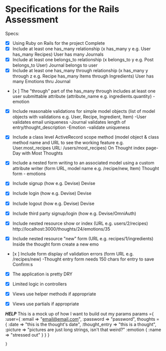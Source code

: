 # Specifications for the Rails Assessment

Specs:
- [x] Using Ruby on Rails for the project
    Complete
- [x] Include at least one has_many relationship (x has_many y e.g. User has_many Recipes)
      User has many Journals
- [x] Include at least one belongs_to relationship (x belongs_to y e.g. Post belongs_to User)   Journal belongs to user
- [x] Include at least one has_many through relationship (x has_many y through z e.g. Recipe has_many Items through Ingredients)
      User has many Emotions thru Journal
- [x ] The "through" part of the has_many through includes at least one user submittable attribute (attribute_name e.g. ingredients.quantity)
        -emotion
- [x] Include reasonable validations for simple model objects (list of model objects with validations e.g. User, Recipe, Ingredient, Item)
        -User validates email uniqueness
        -Journal validates length of entry/thought_description
        -Emotion
          -validate uniqueness

- [x] Include a class level ActiveRecord scope method (model object & class method name and URL to see the working feature e.g. User.most_recipes URL: /users/most_recipes)
      On Thought index page- Day with Most Thoughts
- [x] Include a nested form writing to an associated model using a custom attribute writer (form URL, model name e.g. /recipe/new, Item) Thought form - emotions
- [x] Include signup (how e.g. Devise)
  Devise
- [x] Include login (how e.g. Devise) Devise
- [x] Include logout (how e.g. Devise) Devise
- [x] Include third party signup/login (how e.g. Devise/OmniAuth)
- [x] Include nested resource show or index (URL e.g. users/2/recipes)
      http://localhost:3000/thoughts/24/emotions/35
- [x] Include nested resource "new" form (URL e.g. recipes/1/ingredients)
      Inside the thought form create a new emo
- [x ] Include form display of validation errors (form URL e.g. /recipes/new)
  -Thought entry form needs 150 chars for entry to save
Confirm:s
- [x] The application is pretty DRY
- [x] Limited logic in controllers
- [x] Views use helper methods if appropriate
- [x] Views use partials if appropriate


_____HELP_____
This is a mock up of how I want to build out my params
    params ={
          :user={
                :email => "email@email.com",
                :password => "password",
                      thoughts = {
                          :date => "this is the thought's date",
                          :thought_entry => "this is a thought",
                          :picture => "pictures are just long strings, isn't that weird?"
                                :emotion {
                                  :name => "stressed out"
                                  }
            }
          }

    }
